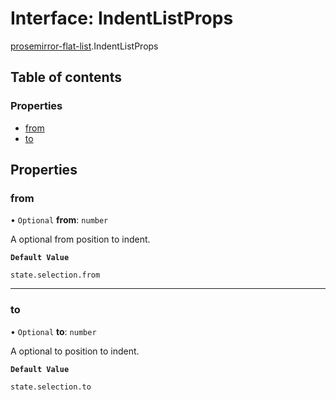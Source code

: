 # Interface: IndentListProps

[prosemirror-flat-list](../modules/prosemirror_flat_list.md).IndentListProps

## Table of contents

### Properties

- [from](prosemirror_flat_list.IndentListProps.md#from)
- [to](prosemirror_flat_list.IndentListProps.md#to)

## Properties

### from

• `Optional` **from**: `number`

A optional from position to indent.

**`Default Value`**

`state.selection.from`

___

### to

• `Optional` **to**: `number`

A optional to position to indent.

**`Default Value`**

`state.selection.to`
